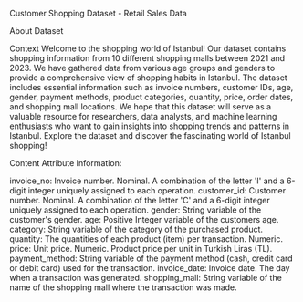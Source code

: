 Customer Shopping Dataset - Retail Sales Data

About Dataset

Context
Welcome to the shopping world of Istanbul! Our dataset contains shopping information from 10 different shopping malls between 2021 and 2023. 
We have gathered data from various age groups and genders to provide a comprehensive view of shopping habits in Istanbul. The dataset includes essential information such as invoice numbers, customer IDs, age, gender, payment methods, product categories, quantity, price, order dates, and shopping mall locations. We hope that this dataset will serve as a valuable resource for researchers, data analysts, and machine learning enthusiasts who want to gain insights into shopping trends and patterns in Istanbul. Explore the dataset and discover the fascinating world of Istanbul shopping!

Content
Attribute Information:

invoice_no: Invoice number. Nominal. A combination of the letter 'I' and a 6-digit integer uniquely assigned to each operation.
customer_id: Customer number. Nominal. A combination of the letter 'C' and a 6-digit integer uniquely assigned to each operation.
gender: String variable of the customer's gender.
age: Positive Integer variable of the customers age.
category: String variable of the category of the purchased product.
quantity: The quantities of each product (item) per transaction. Numeric.
price: Unit price. Numeric. Product price per unit in Turkish Liras (TL).
payment_method: String variable of the payment method (cash, credit card or debit card) used for the transaction.
invoice_date: Invoice date. The day when a transaction was generated.
shopping_mall: String variable of the name of the shopping mall where the transaction was made.

